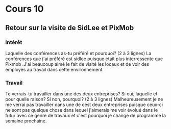 # Cours 10
## Retour sur la visite de SidLee et PixMob

### Intérêt
Laquelle des conférences as-tu préféré et pourquoi? (2 à 3 lignes) 
La conférences que j'ai préféré est sidlee puisque était plus interressente que Pixmob .J'ai beaucoup aimé le fait de visité les locaux et de voir des employés au travail dans cette environnement.
### Travail
Te verrais-tu travailler dans une des deux entreprises? Si oui, laquelle et pour quelle raison? Si non, pourquoi? (2 à 3 lignes)
Malheureusement je ne me verrai pas travailler dans une de cest deux entreprises puisque ceux-ci ne sont pas quelque chose dans lequel j'aimerais me voir évolué dans le futur avec ce genre de travaux et c'est pourquoi je change de programme la semaine prochaine.
